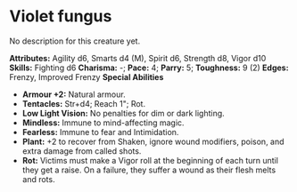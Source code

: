 # Violet fungus

No description for this creature yet.

**Attributes:** Agility d6, Smarts d4 (M), Spirit d6, Strength d8, Vigor
d10
**Skills:** Fighting d6
**Charisma:** -; **Pace:** 4; **Parry:** 5; **Toughness:** 9 (2)
**Edges:** Frenzy, Improved Frenzy
**Special Abilities**

- **Armour +2:** Natural armour.
- **Tentacles:** Str+d4; Reach 1"; Rot.
- **Low Light Vision:** No penalties for dim or dark lighting.
- **Mindless:** Immune to mind-affecting magic.
- **Fearless:** Immune to fear and Intimidation.
- **Plant:** +2 to recover from Shaken, ignore wound modifiers, poison,
and extra damage from called shots.
- **Rot:** Victims must make a Vigor roll at the beginning of each turn
until they get a raise. On a failure, they suffer a wound as their flesh
melts and rots.
